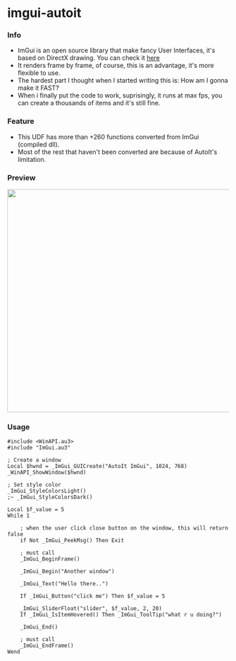 # imgui-autoit

### Info
- ImGui is an open source library that make fancy User Interfaces, it's based on DirectX drawing. You can check it [here](https://github.com/ocornut/imgui)
- It renders frame by frame, of course, this is an advantage, it's more flexible to use.
- The hardest part I thought when I started writing this is: How am I gonna make it FAST?
- When i finally put the code to work, suprisingly, it runs at max fps, you can create a thousands of items and it's still fine.

### Feature
- This UDF has more than +260 functions converted from ImGui (compiled dll).
- Most of the rest that haven't been converted are because of AutoIt's limitation.

### Preview

<img src="https://i.imgur.com/gc6xjWf.png" width="505">

### Usage
```autoit
#include <WinAPI.au3>
#include "ImGui.au3"

; Create a window
Local $hwnd = _ImGui_GUICreate("AutoIt ImGui", 1024, 768)
_WinAPI_ShowWindow($hwnd)

; Set style color
_ImGui_StyleColorsLight()
;~ _ImGui_StyleColorsDark()

Local $f_value = 5
While 1

	; when the user click close button on the window, this will return false
	if Not _ImGui_PeekMsg() Then Exit

	; must call
	_ImGui_BeginFrame()

  	_ImGui_Begin("Another window")
  
  	_ImGui_Text("Hello there..")
  
  	If _ImGui_Button("click me") Then $f_value = 5
  
  	_ImGui_SliderFloat("slider", $f_value, 2, 20)
  	If _ImGui_IsItemHovered() Then _ImGui_ToolTip("what r u doing?")
  
	_ImGui_End()
  
	; must call
	_ImGui_EndFrame()
Wend

```
